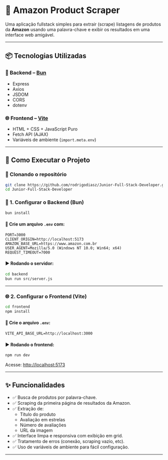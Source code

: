 # 🛒 Amazon Product Scraper

Uma aplicação fullstack simples para extrair (scrape) listagens de produtos da **Amazon** usando uma palavra-chave e exibir os resultados em uma interface web amigável.

---

## 📦 Tecnologias Utilizadas

### 🔧 Backend – [Bun](https://bun.sh/)
- Express
- Axios
- JSDOM
- CORS
- dotenv

### 🌐 Frontend – [Vite](https://vitejs.dev/)
- HTML + CSS + JavaScript Puro
- Fetch API (AJAX)
- Variáveis de ambiente (`import.meta.env`)

---

## 🚀 Como Executar o Projeto

### 🔁 Clonando o repositório

```bash
git clone https://github.com/rodrigodiasz/Junior-Full-Stack-Developer.git
cd Junior-Full-Stack-Developer
```

### 🧪 1. Configurar o Backend (Bun)

```bash
bun install
```

#### 📄 Crie um arquivo `.env` com:

```
PORT=3000
CLIENT_ORIGIN=http://localhost:5173
AMAZON_BASE_URL=https://www.amazon.com.br
USER_AGENT=Mozilla/5.0 (Windows NT 10.0; Win64; x64)
REQUEST_TIMEOUT=7000
```

#### ▶️ Rodando o servidor:

```bash
cd backend
bun run src/server.js
```

---

### 🌐 2. Configurar o Frontend (Vite)

```bash
cd frontend
npm install
```

#### 📄 Crie o arquivo `.env`:

```
VITE_API_BASE_URL=http://localhost:3000
```

#### ▶️ Rodando o frontend:

```bash
npm run dev
```

Acesse: [http://localhost:5173](http://localhost:5173)

---

## ✨ Funcionalidades

- ✅ Busca de produtos por palavra-chave.
- ✅ Scraping da primeira página de resultados da Amazon.
- ✅ Extração de:
  - Título do produto
  - Avaliação em estrelas
  - Número de avaliações
  - URL da imagem
- ✅ Interface limpa e responsiva com exibição em grid.
- ✅ Tratamento de erros (conexão, scraping vazio, etc).
- ✅ Uso de variáveis de ambiente para fácil configuração.

---
